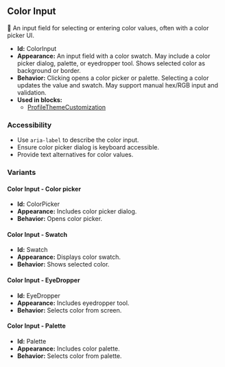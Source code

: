 ## Color Input
🎨 An input field for selecting or entering color values, often with a color picker UI.
- **Id:** ColorInput
- **Appearance:** An input field with a color swatch. May include a color picker dialog, palette, or eyedropper tool. Shows selected color as background or border.
- **Behavior:** Clicking opens a color picker or palette. Selecting a color updates the value and swatch. May support manual hex/RGB input and validation.
- **Used in blocks:**
  - [ProfileThemeCustomization](../blocks/ProfileThemeCustomization.md)
### Accessibility
- Use `aria-label` to describe the color input.
- Ensure color picker dialog is keyboard accessible.
- Provide text alternatives for color values.

### Variants
#### Color Input - **Color picker**
- **Id:** ColorPicker
- **Appearance:** Includes color picker dialog.
- **Behavior:** Opens color picker.
#### Color Input - **Swatch**
- **Id:** Swatch
- **Appearance:** Displays color swatch.
- **Behavior:** Shows selected color.
#### Color Input - **EyeDropper**
- **Id:** EyeDropper
- **Appearance:** Includes eyedropper tool.
- **Behavior:** Selects color from screen.
#### Color Input - **Palette**
- **Id:** Palette
- **Appearance:** Includes color palette.
- **Behavior:** Selects color from palette.
